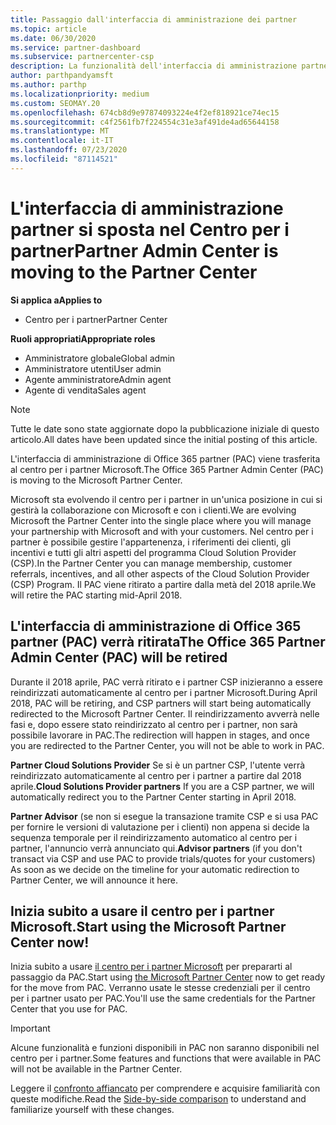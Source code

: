```yaml
---
title: Passaggio dall'interfaccia di amministrazione dei partner
ms.topic: article
ms.date: 06/30/2020
ms.service: partner-dashboard
ms.subservice: partnercenter-csp
description: La funzionalità dell'interfaccia di amministrazione partner di Office 365 è in passaggio al centro per i partner.
author: parthpandyamsft
ms.author: parthp
ms.localizationpriority: medium
ms.custom: SEOMAY.20
ms.openlocfilehash: 674cb8d9e97874093224e4f2ef818921ce74ec15
ms.sourcegitcommit: c4f2561fb7f224554c31e3af491de4ad65644158
ms.translationtype: MT
ms.contentlocale: it-IT
ms.lasthandoff: 07/23/2020
ms.locfileid: "87114521"
---
```

# <a name="partner-admin-center-is-moving-to-the-partner-center"></a><span data-ttu-id="acbb9-103">L'interfaccia di amministrazione partner si sposta nel Centro per i partner</span><span class="sxs-lookup"><span data-stu-id="acbb9-103">Partner Admin Center is moving to the Partner Center</span></span>

<span data-ttu-id="acbb9-104">**Si applica a**</span><span class="sxs-lookup"><span data-stu-id="acbb9-104">**Applies to**</span></span>

- <span data-ttu-id="acbb9-105">Centro per i partner</span><span class="sxs-lookup"><span data-stu-id="acbb9-105">Partner Center</span></span>

<span data-ttu-id="acbb9-106">**Ruoli appropriati**</span><span class="sxs-lookup"><span data-stu-id="acbb9-106">**Appropriate roles**</span></span>
- <span data-ttu-id="acbb9-107">Amministratore globale</span><span class="sxs-lookup"><span data-stu-id="acbb9-107">Global admin</span></span>
- <span data-ttu-id="acbb9-108">Amministratore utenti</span><span class="sxs-lookup"><span data-stu-id="acbb9-108">User admin</span></span>
- <span data-ttu-id="acbb9-109">Agente amministratore</span><span class="sxs-lookup"><span data-stu-id="acbb9-109">Admin agent</span></span>
- <span data-ttu-id="acbb9-110">Agente di vendita</span><span class="sxs-lookup"><span data-stu-id="acbb9-110">Sales agent</span></span>

> [!NOTE]  
> <span data-ttu-id="acbb9-111">Tutte le date sono state aggiornate dopo la pubblicazione iniziale di questo articolo.</span><span class="sxs-lookup"><span data-stu-id="acbb9-111">All dates have been updated since the initial posting of this article.</span></span>

<span data-ttu-id="acbb9-112">L'interfaccia di amministrazione di Office 365 partner (PAC) viene trasferita al centro per i partner Microsoft.</span><span class="sxs-lookup"><span data-stu-id="acbb9-112">The Office 365 Partner Admin Center (PAC) is moving to the Microsoft Partner Center.</span></span>

<span data-ttu-id="acbb9-113">Microsoft sta evolvendo il centro per i partner in un'unica posizione in cui si gestirà la collaborazione con Microsoft e con i clienti.</span><span class="sxs-lookup"><span data-stu-id="acbb9-113">We are evolving Microsoft the Partner Center into the single place where you will manage your partnership with Microsoft and with your customers.</span></span> <span data-ttu-id="acbb9-114">Nel centro per i partner è possibile gestire l'appartenenza, i riferimenti dei clienti, gli incentivi e tutti gli altri aspetti del programma Cloud Solution Provider (CSP).</span><span class="sxs-lookup"><span data-stu-id="acbb9-114">In the Partner Center you can manage membership, customer referrals, incentives, and all other aspects of the Cloud Solution Provider (CSP) Program.</span></span> <span data-ttu-id="acbb9-115">Il PAC viene ritirato a partire dalla metà del 2018 aprile.</span><span class="sxs-lookup"><span data-stu-id="acbb9-115">We will retire the PAC starting mid-April 2018.</span></span>

## <a name="the-office-365-partner-admin-center-pac-will-be-retired"></a><span data-ttu-id="acbb9-116">L'interfaccia di amministrazione di Office 365 partner (PAC) verrà ritirata</span><span class="sxs-lookup"><span data-stu-id="acbb9-116">The Office 365 Partner Admin Center (PAC) will be retired</span></span>

<span data-ttu-id="acbb9-117">Durante il 2018 aprile, PAC verrà ritirato e i partner CSP inizieranno a essere reindirizzati automaticamente al centro per i partner Microsoft.</span><span class="sxs-lookup"><span data-stu-id="acbb9-117">During April 2018, PAC will be retiring, and CSP partners will start being automatically redirected to the Microsoft Partner Center.</span></span> <span data-ttu-id="acbb9-118">Il reindirizzamento avverrà nelle fasi e, dopo essere stato reindirizzato al centro per i partner, non sarà possibile lavorare in PAC.</span><span class="sxs-lookup"><span data-stu-id="acbb9-118">The redirection will happen in stages, and once you are redirected to the Partner Center, you will not be able to work in PAC.</span></span> 

<span data-ttu-id="acbb9-119">**Partner Cloud Solutions Provider** Se si è un partner CSP, l'utente verrà reindirizzato automaticamente al centro per i partner a partire dal 2018 aprile.</span><span class="sxs-lookup"><span data-stu-id="acbb9-119">**Cloud Solutions Provider partners** If you are a CSP partner, we will automatically redirect you to the Partner Center starting in April 2018.</span></span> 

<span data-ttu-id="acbb9-120">**Partner Advisor** (se non si esegue la transazione tramite CSP e si usa PAC per fornire le versioni di valutazione per i clienti) non appena si decide la sequenza temporale per il reindirizzamento automatico al centro per i partner, l'annuncio verrà annunciato qui.</span><span class="sxs-lookup"><span data-stu-id="acbb9-120">**Advisor partners** (if you don't transact via CSP and use PAC to provide trials/quotes for your customers) As soon as we decide on the timeline for your automatic redirection to Partner Center, we will announce it here.</span></span> 

## <a name="start-using-the-microsoft-partner-center-now"></a><span data-ttu-id="acbb9-121">Inizia subito a usare il centro per i partner Microsoft.</span><span class="sxs-lookup"><span data-stu-id="acbb9-121">Start using the Microsoft Partner Center now!</span></span>

<span data-ttu-id="acbb9-122">Inizia subito a usare [il centro per i partner Microsoft](https://partnercenter.microsoft.com/) per prepararti al passaggio da PAC.</span><span class="sxs-lookup"><span data-stu-id="acbb9-122">Start using [the Microsoft Partner Center](https://partnercenter.microsoft.com/) now to get ready for the move from PAC.</span></span>  <span data-ttu-id="acbb9-123">Verranno usate le stesse credenziali per il centro per i partner usato per PAC.</span><span class="sxs-lookup"><span data-stu-id="acbb9-123">You'll use the same credentials for the Partner Center that you use for PAC.</span></span>

> [!IMPORTANT]  
> <span data-ttu-id="acbb9-124">Alcune funzionalità e funzioni disponibili in PAC non saranno disponibili nel centro per i partner.</span><span class="sxs-lookup"><span data-stu-id="acbb9-124">Some features and functions that were available in PAC will not be available in the Partner Center.</span></span>

 <span data-ttu-id="acbb9-125">Leggere il [confronto affiancato](moving-from-pac-to-pc.md) per comprendere e acquisire familiarità con queste modifiche.</span><span class="sxs-lookup"><span data-stu-id="acbb9-125">Read the [Side-by-side comparison](moving-from-pac-to-pc.md) to understand and familiarize yourself with these changes.</span></span> 
